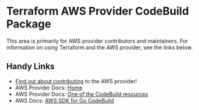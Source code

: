 # Terraform AWS Provider CodeBuild Package
<!-- markdownlint-disable MD026 -->
This area is primarily for AWS provider contributors and maintainers. For information on _using_ Terraform and the AWS provider, see the links below.


## Handy Links
* [Find out about contributing](../../../docs/contributing) to the AWS provider!
* AWS Provider Docs: [Home](https://registry.terraform.io/providers/hashicorp/aws/latest/docs)
* AWS Provider Docs: [One of the CodeBuild resources](https://registry.terraform.io/providers/hashicorp/aws/latest/docs/resources/codebuild_project)
* AWS Docs: [AWS SDK for Go CodeBuild](https://docs.aws.amazon.com/sdk-for-go/api/service/codebuild/)
